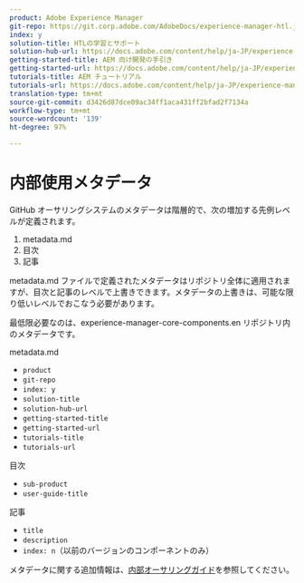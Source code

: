 ```yaml
---
product: Adobe Experience Manager
git-repo: https://git.corp.adobe.com/AdobeDocs/experience-manager-htl.ja-JP
index: y
solution-title: HTLの学習とサポート
solution-hub-url: https://docs.adobe.com/content/help/ja-JP/experience-manager-cloud-service/sites/home.html
getting-started-title: AEM 向け開発の手引き
getting-started-url: https://docs.adobe.com/content/help/ja-JP/experience-manager-cloud-service/core-concepts/home.html
tutorials-title: AEM チュートリアル
tutorials-url: https://docs.adobe.com/content/help/ja-JP/experience-manager-learn/cloud-service/overview.html
translation-type: tm+mt
source-git-commit: d3426d87dce09ac34ff1aca431ff2bfad2f7134a
workflow-type: tm+mt
source-wordcount: '139'
ht-degree: 97%

---
```



# 内部使用メタデータ

GitHub オーサリングシステムのメタデータは階層的で、次の増加する先例レベルが定義されます。

1. metadata.md
1. 目次
1. 記事

metadata.md ファイルで定義されたメタデータはリポジトリ全体に適用されますが、目次と記事のレベルで上書きできます。メタデータの上書きは、可能な限り低いレベルでおこなう必要があります。

最低限必要なのは、experience-manager-core-components.en リポジトリ内のメタデータです。

metadata.md

* `product`
* `git-repo`
* `index: y`
* `solution-title`
* `solution-hub-url`
* `getting-started-title`
* `getting-started-url`
* `tutorials-title`
* `tutorials-url`

目次

* `sub-product`
* `user-guide-title`

記事

* `title`
* `description`
* `index: n`（以前のバージョンのコンポーネントのみ）

メタデータに関する追加情報は、[内部オーサリングガイド](https://docs.adobe.com/help/en/collaborative-doc-instructions/collaboration-guide/markdown/metadata.html#solution-metadata)を参照してください。
